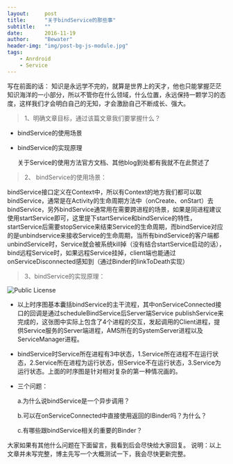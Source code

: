 ```yaml
---
layout:     post
title:      "关于bindService的那些事"
subtitle:   ""
date:       2016-11-19
author:     "Bewater"
header-img: "img/post-bg-js-module.jpg"
tags:
    - Anrdroid
    - Service
---
```


写在前面的话： 知识是永远学不完的，就算是世界上的天才，他也只能掌握茫茫知识海洋的一小部分，所以不管你在什么领域，什么位置，永远保持一颗学习的态度，这样我们才会明白自己的无知，才会激励自己不断成长、强大。

>1、明确文章目标，通过该篇文章我们要掌握什么？
- bindService的使用场景
- bindService的实现原理
  
  关于Service的使用方法官方文档、其他blog到处都有我就不在此赘述了

> 2、 bindService的使用场景：
 
 bindService接口定义在Context中，所以有Context的地方我们都可以取bindService，通常是在Activity的生命周期方法中（onCreate、onStart）去bindService，另外bindService通常用在需要跨进程的场景，如果是同进程建议使用startService即可，这里提下startService和bindService的特性，startService后需要stopService来结束Service的生命周期，而bindService对应的是unbindservice来接收Service的生命周期，当所有bindService的客户端都unbindService时，Service就会被系统kill掉（没有结合startService启动的话），bind远程Service时，如果远程Service挂掉，client端也能通过onServiceDisconnected感知到（通过Binder的linkToDeath实现）

>3、bindService的实现原理：

![Public License](https://www.processon.com/chart_image/582ede27e4b05594f5090a7c.png)

 - 以上时序图基本囊括bindService的主干流程，其中onServiceConnected接口的回调是通过scheduleBindService后Server端Service publishService来完成的，这张图中实际上包含了4个进程的交互，发起调用的Client进程，提供Service服务的Server端进程，AMS所在的SystemServer进程以及ServiceManager进程。

 - bindService时Service所在进程有3中状态，1.Service所在进程不在运行状态，2.Service所在进程为运行状态，但Service不在运行状态，3.Service为运行状态。上面的时序图是针对相对复杂的第一种情况画的。

 - 三个问题： 
 
      a.为什么说bindService是一个异步调用？

      b.可以在onServiceConnected中直接使用返回的IBinder吗？为什么？
      
      c.有哪些跟bindService相关的重要的Binder？

大家如果有其他什么问题在下面留言，我看到后会尽快给大家回复。
说明：以上文章并未写完整，博主先写一个大概测试一下，我会尽快更新完整。